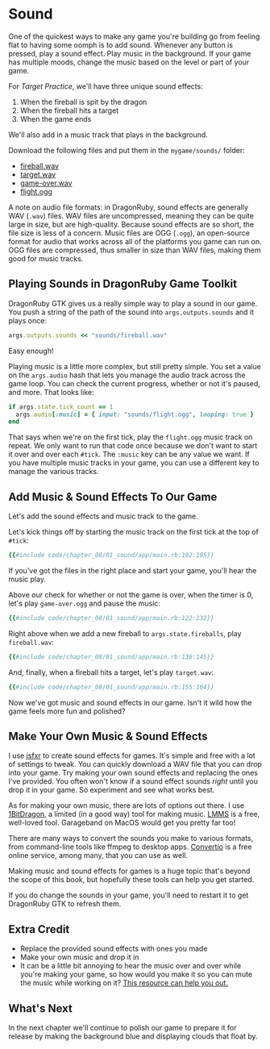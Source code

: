 # Sound

One of the quickest ways to make any game you're building go from feeling flat to having some oomph is to add sound. Whenever any button is pressed, play a sound effect. Play music in the background. If your game has multiple moods, change the music based on the level or part of your game.

For _Target Practice_, we'll have three unique sound effects:

1. When the fireball is spit by the dragon
2. When the fireball hits a target
3. When the game ends

We'll also add in a music track that plays in the background.

Download the following files and put them in the `mygame/sounds/` folder:

- [fireball.wav](./code/chapter_08/01_sound/sounds/fireball.wav)
- [target.wav](./code/chapter_08/01_sound/sounds/target.wav)
- [game-over.wav](./code/chapter_08/01_sound/sounds/game-over.wav)
- [flight.ogg](./code/chapter_08/01_sound/sounds/flight.ogg)

A note on audio file formats: in DragonRuby, sound effects are generally WAV (`.wav`) files. WAV files are uncompressed, meaning they can be quite large in size, but are high-quality. Because sound effects are so short, the file size is less of a concern. Music files are OGG (`.ogg`), an open-source format for audio that works across all of the platforms you game can run on. OGG files are compressed, thus smaller in size than WAV files, making them good for music tracks.

## Playing Sounds in DragonRuby Game Toolkit

DragonRuby GTK gives us a really simple way to play a sound in our game. You push a string of the path of the sound into `args.outputs.sounds` and it plays once:

``` ruby
args.outputs.sounds << "sounds/fireball.wav"
```

Easy enough!

Playing music is a little more complex, but still pretty simple. You set a value on the `args.audio` hash that lets you manage the audio track across the game loop. You can check the current progress, whether or not it's paused, and more. That looks like:

``` ruby
if args.state.tick_count == 1
  args.audio[:music] = { input: "sounds/flight.ogg", looping: true }
end
```

That says when we're on the first tick, play the `flight.ogg` music track on repeat. We only want to run that code once because we don't want to start it over and over each `#tick`. The `:music` key can be any value we want. If you have multiple music tracks in your game, you can use a different key to manage the various tracks.

## Add Music & Sound Effects To Our Game

Let's add the sound effects and music track to the game.

Let's kick things off by starting the music track on the first tick at the top of `#tick`:

``` ruby
{{#include code/chapter_08/01_sound/app/main.rb:102:105}}
```

If you've got the files in the right place and start your game, you'll hear the music play.


Above our check for whether or not the game is over, when the timer is 0, let's play `game-over.ogg` and pause the music:

``` ruby
{{#include code/chapter_08/01_sound/app/main.rb:122:132}}
```

Right above when we add a new fireball to `args.state.fireballs`, play `fireball.wav`:

``` ruby
{{#include code/chapter_08/01_sound/app/main.rb:136:145}}
```

And, finally, when a fireball hits a target, let's play `target.wav`:

``` ruby
{{#include code/chapter_08/01_sound/app/main.rb:155:164}}
```

Now we've got music and sound effects in our game. Isn't it wild how the game feels more fun and polished?

## Make Your Own Music & Sound Effects

I use [jsfxr](https://sfxr.me/) to create sound effects for games. It's simple and free with a lot of settings to tweak. You can quickly download a WAV file that you can drop into your game. Try making your own sound effects and replacing the ones I've provided. You often won't know if a sound effect sounds _right_ until you drop it in your game. So experiment and see what works best.

As for making your own music, there are lots of options out there. I use [1BitDragon](https://1bitdragon.com/), a limited (in a good way) tool for making music. [LMMS](https://lmms.io/) is a free, well-loved tool. Garageband on MacOS would get you pretty far too!

There are many ways to convert the sounds you make to various formats, from command-line tools like ffmpeg to desktop apps. [Convertio](https://convertio.co/) is a free online service, among many, that you can use as well.

Making music and sound effects for games is a huge topic that's beyond the scope of this book, but hopefully these tools can help you get started.

If you do change the sounds in your game, you'll need to restart it to get DragonRuby GTK to refresh them.

## Extra Credit

- Replace the provided sound effects with ones you made
- Make your own music and drop it in
- It can be a little bit annoying to hear the music over and over while you're making your game, so how would you make it so you can mute the music while working on it? [This resource can help you out.](https://www.dragonriders.community/recipes/music)

## What's Next

In the next chapter we'll continue to polish our game to prepare it for release by making the background blue and displaying clouds that float by.

